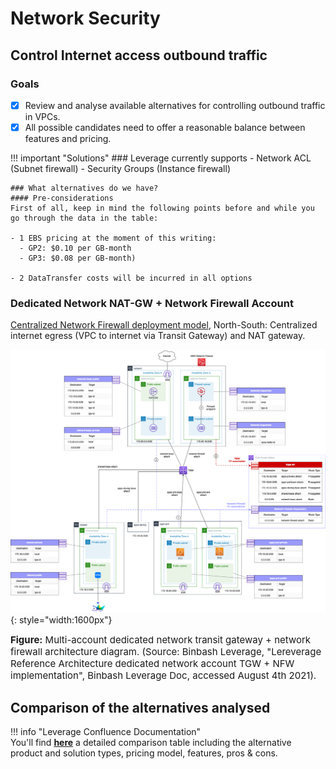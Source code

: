 # Network Security 
## Control Internet access outbound traffic

### Goals
- [x] Review and analyse available alternatives for controlling outbound traffic in VPCs.
- [x] All possible candidates need to offer a reasonable balance between features and pricing.

!!! important "Solutions"
    ### Leverage currently supports 
    - Network ACL (Subnet firewall)
    - Security Groups (Instance firewall)
    
    ### What alternatives do we have?
    #### Pre-considerations
    First of all, keep in mind the following points before and while you go through the data in the table:
    
    - 1 EBS pricing at the moment of this writing:
      - GP2: $0.10 per GB-month
      - GP3: $0.08 per GB-month)
    
    - 2 DataTransfer costs will be incurred in all options


### Dedicated Network NAT-GW + Network Firewall Account

[Centralized Network Firewall deployment model](https://aws.amazon.com/blogs/networking-and-content-delivery/deployment-models-for-aws-network-firewall/),
North-South: Centralized internet egress (VPC to internet via Transit Gateway) and NAT gateway.

![leverage-aws-tgw](../../assets/images/diagrams/aws-tgw-nfw.png "Leverage"){: style="width:1600px"}
<figcaption style="font-size:15px">
<b>Figure:</b> Multi-account dedicated network transit gateway + network firewall architecture diagram.
(Source: Binbash Leverage,
"Lereverage Reference Architecture dedicated network account TGW + NFW implementation",
Binbash Leverage Doc, accessed August 4th 2021).
</figcaption>

## Comparison of the alternatives analysed

!!! info "Leverage Confluence Documentation"    
    You'll find [**here**](https://binbash.atlassian.net/wiki/external/1782644772/NmVhZjliOWRiMWJjNGU0MGExNmQ0Zjc3M2NiYTgzYmQ?atlOrigin=eyJpIjoiZjc2M2I5YmM1OWJmNGUxN2E0OWZlMDkzZGViNzJjMmQiLCJwIjoiYyJ9) 
    a detailed comparison table including the alternative product and solution types, pricing model, features, pros & cons.